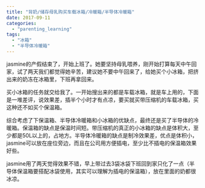 ```yaml
---
title: "背奶/储存母乳购买车载冰箱/冷暖箱/半导体冷暖箱"
date: 2017-09-11
categories: 
  - "parenting_learning"
tags: 
  - "冰箱"
  - "半导体冷暖箱"
---
```


jasmine的产假结束了，开始上班了。她要坚持母乳喂养，刚开始打算每天中午回家，试了两天我们都觉得她辛苦，建议她不要中午回来了，给她买个小冰箱，把挤出来的奶冻在冰箱里，下班再拿回来。

买小冰箱的任务就交给我了。一开始搜出来的都是车载冰箱，就是车上用的，下面是一堆差评，说效果差，插半个小时才有点凉，要买就买带压缩机的车载冰箱，买这种还不如买个保温箱。

综合考虑了下保温箱、半导体冷暖箱和小冰箱的优缺点，最终还是买了半导体的冷暖箱。保温箱的缺点是保温时间短。带压缩机的真正的小冰箱的缺点是体积大，至少都是50L以上的，占地方。半导体冷暖箱的缺点是制冷效果差，优点是体积小，jasmine可以放在座位旁边，而且在公司用方便插电，至少比不插电的保温箱效果好些。

jasmine用了两天觉得效果不错，早上带过去3袋冰袋下班回到家只化了一点（半导体保温箱要搭配冰袋使用，其实可以理解为插电的保温箱），放在里面的奶都很冰凉。
